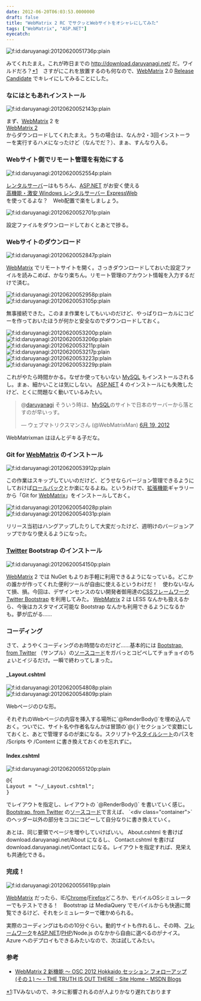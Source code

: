 ```yaml
---
date: 2012-06-20T06:03:53.0000000
draft: false
title: "WebMatrix 2 RC でサクッとWebサイトをオシャレにしてみた"
tags: ["WebMatrix", "ASP.NET"]
eyecatch: 
---
```

<p><img src="20120620051736.png" alt="f:id:daruyanagi:20120620051736p:plain" title="f:id:daruyanagi:20120620051736p:plain" class="hatena-fotolife"></p><p>みてくれたまえ。これが昨日までの <a href="http://download.daruyanagi.net/">http://download.daruyanagi.net/</a> だ。ワイルドだろ？<a href="#f1" name="fn1" title="TVみないので、ネタに影響されるのが人よりかなり遅れております">*1</a>　さすがにこれを放置するのも何なので、<a class="keyword" href="http://d.hatena.ne.jp/keyword/WebMatrix">WebMatrix</a> 2.0 <a class="keyword" href="http://d.hatena.ne.jp/keyword/Release%20Candidate">Release Candidate</a> でキレイにしてみることにした。</p>

<div class="section">
<h3>なにはともあれインストール</h3>
<p><img src="20120620052143.png" alt="f:id:daruyanagi:20120620052143p:plain" title="f:id:daruyanagi:20120620052143p:plain" class="hatena-fotolife"></p><p>まず、<a class="keyword" href="http://d.hatena.ne.jp/keyword/WebMatrix">WebMatrix</a> 2 を <a href="http://www.microsoft.com/web/webmatrix/next/">
<br />
WebMatrix 2
<br />
</a> からダウンロードしてくれたまえ。うちの場合は、なんか2・3回インストーラーを実行するハメになったけど（なんでだ？）、まぁ、すんなり入る。</p>

</div>
<div class="section">
<h3>Webサイト側でリモート管理を有効にする</h3>
<p><img src="20120620052554.png" alt="f:id:daruyanagi:20120620052554p:plain" title="f:id:daruyanagi:20120620052554p:plain" class="hatena-fotolife"></p><p><a class="keyword" href="http://d.hatena.ne.jp/keyword/%A5%EC%A5%F3%A5%BF%A5%EB%A5%B5%A1%BC%A5%D0">レンタルサーバ</a>ーはもちろん、<a class="keyword" href="http://d.hatena.ne.jp/keyword/ASP.NET">ASP.NET</a> がお安く使える <a href="http://www.epw.jp/">
<br />
&#x9AD8;&#x6A5F;&#x80FD;&#x30FB;&#x6FC0;&#x5B89; Windows &#x30EC;&#x30F3;&#x30BF;&#x30EB;&#x30B5;&#x30FC;&#x30D0;&#x30FC; ExpressWeb
<br />
</a> を使ってるよな？　Web配置で楽をしましょう。</p><p><img src="20120620052701.png" alt="f:id:daruyanagi:20120620052701p:plain" title="f:id:daruyanagi:20120620052701p:plain" class="hatena-fotolife"></p><p>設定ファイルをダウンロードしておくとあとで捗る。</p>

</div>
<div class="section">
<h3>Webサイトのダウンロード</h3>
<p><img src="20120620052847.png" alt="f:id:daruyanagi:20120620052847p:plain" title="f:id:daruyanagi:20120620052847p:plain" class="hatena-fotolife"></p><p><a class="keyword" href="http://d.hatena.ne.jp/keyword/WebMatrix">WebMatrix</a> でリモートサイトを開く。さっきダウンロードしておいた設定ファイルを読みこめば、かなり楽ちん。リモート管理のアカウント情報を入力するだけで済む。</p><p><img src="20120620052958.png" alt="f:id:daruyanagi:20120620052958p:plain" title="f:id:daruyanagi:20120620052958p:plain" class="hatena-fotolife"><img src="20120620053105.png" alt="f:id:daruyanagi:20120620053105p:plain" title="f:id:daruyanagi:20120620053105p:plain" class="hatena-fotolife"></p><p>無事接続できた。このまま作業をしてもいいのだけど、やっぱりローカルにコピーを作っておいたほうが何かと安全なのでダウンロードしておく。</p><p><img src="20120620053200.png" alt="f:id:daruyanagi:20120620053200p:plain" title="f:id:daruyanagi:20120620053200p:plain" class="hatena-fotolife"><img src="20120620053206.png" alt="f:id:daruyanagi:20120620053206p:plain" title="f:id:daruyanagi:20120620053206p:plain" class="hatena-fotolife"><img src="20120620053211.png" alt="f:id:daruyanagi:20120620053211p:plain" title="f:id:daruyanagi:20120620053211p:plain" class="hatena-fotolife"><img src="20120620053217.png" alt="f:id:daruyanagi:20120620053217p:plain" title="f:id:daruyanagi:20120620053217p:plain" class="hatena-fotolife"><img src="20120620053223.png" alt="f:id:daruyanagi:20120620053223p:plain" title="f:id:daruyanagi:20120620053223p:plain" class="hatena-fotolife"><img src="20120620053229.png" alt="f:id:daruyanagi:20120620053229p:plain" title="f:id:daruyanagi:20120620053229p:plain" class="hatena-fotolife"></p><p>これがやたら時間かかる。なぜか使ってもいない <a class="keyword" href="http://d.hatena.ne.jp/keyword/MySQL">MySQL</a> もインストールされるし。まぁ、細かいことは気にしない。 <a class="keyword" href="http://d.hatena.ne.jp/keyword/ASP.NET">ASP.NET</a> 4 のインストールにも失敗したけど、とくに問題なく動いているみたい。</p><p><blockquote class="twitter-tweet" data-in-reply-to="214925063458275330" lang="ja"><p>@<a href="https://twitter.com/daruyanagi">daruyanagi</a> そういう時は、<a class="keyword" href="http://d.hatena.ne.jp/keyword/MySQL">MySQL</a>のサイトで日本のサーバーから落とすのが早いっす。</p>&mdash; ウェブマトリクスマンさん (@WebMatrixMan) <a href="https://twitter.com/WebMatrixMan/status/214940986089017344" data-datetime="2012-06-19T04:41:39+00:00">6月 19, 2012</a></blockquote><script src="//platform.twitter.com/widgets.js" charset="utf-8"></script></p><p>WebMatrixman はほんとデキる子だな。</p>

</div>
<div class="section">
<h3>Git for <a class="keyword" href="http://d.hatena.ne.jp/keyword/WebMatrix">WebMatrix</a> のインストール</h3>
<p><img src="20120620053912.png" alt="f:id:daruyanagi:20120620053912p:plain" title="f:id:daruyanagi:20120620053912p:plain" class="hatena-fotolife"></p><p>この作業はスキップしていいのだけど、どうせならバージョン管理できるようにしておけば<a class="keyword" href="http://d.hatena.ne.jp/keyword/%A5%ED%A1%BC%A5%EB%A5%D0%A5%C3%A5%AF">ロールバック</a>とか楽になるよね。というわけで、<a class="keyword" href="http://d.hatena.ne.jp/keyword/%B3%C8%C4%A5%B5%A1%C7%BD">拡張機能</a>ギャラリーから「Git for <a class="keyword" href="http://d.hatena.ne.jp/keyword/WebMatrix">WebMatrix</a>」をインストールしておく。</p><p><img src="20120620054028.png" alt="f:id:daruyanagi:20120620054028p:plain" title="f:id:daruyanagi:20120620054028p:plain" class="hatena-fotolife"><img src="20120620054031.png" alt="f:id:daruyanagi:20120620054031p:plain" title="f:id:daruyanagi:20120620054031p:plain" class="hatena-fotolife"></p><p>リリース当初はハングアップしたりして大変だったけど、週明けのバージョンアップでかなり使えるようになった。</p>

</div>
<div class="section">
<h3><a class="keyword" href="http://d.hatena.ne.jp/keyword/Twitter">Twitter</a> Bootstrap のインストール</h3>
<p><img src="20120620054150.png" alt="f:id:daruyanagi:20120620054150p:plain" title="f:id:daruyanagi:20120620054150p:plain" class="hatena-fotolife"></p><p><a class="keyword" href="http://d.hatena.ne.jp/keyword/WebMatrix">WebMatrix</a> 2 では NuGet もよりお手軽に利用できるようになっている。どこかの誰かが作ってくれた便利ツールが自由に使えるというわけだ！　使わないなんて損、損。今回は、デザインセンスのない開発者御用達の<a class="keyword" href="http://d.hatena.ne.jp/keyword/CSS">CSS</a><a class="keyword" href="http://d.hatena.ne.jp/keyword/%A5%D5%A5%EC%A1%BC%A5%E0%A5%EF%A1%BC%A5%AF">フレームワーク</a> <a href="http://twitter.github.com/bootstrap/">Twitter Bootstrap</a> を利用してみた。 <a class="keyword" href="http://d.hatena.ne.jp/keyword/WebMatrix">WebMatrix</a> 2 は LESS なんかも扱えるから、今後はカスタマイズ可能な Bootstrap なんかも利用できるようになるかも。夢が広がる……</p>

</div>
<div class="section">
<h3>コーディング</h3>
<p>さて、ようやくコーディングのお時間なのだけど……基本的には <a href="http://twitter.github.com/bootstrap/examples/hero.html">Bootstrap, from Twitter</a> （サンプル）の<a class="keyword" href="http://d.hatena.ne.jp/keyword/%A5%BD%A1%BC%A5%B9%A5%B3%A1%BC%A5%C9">ソースコード</a>をガバっとコピペしてチョチョイのちょいとイジるだけ。一瞬で終わってしまった。</p>

<div class="section">
<h4>_Layout.cshtml</h4>
<p><img src="20120620054808.png" alt="f:id:daruyanagi:20120620054808p:plain" title="f:id:daruyanagi:20120620054808p:plain" class="hatena-fotolife"><img src="20120620054809.png" alt="f:id:daruyanagi:20120620054809p:plain" title="f:id:daruyanagi:20120620054809p:plain" class="hatena-fotolife"></p><p>Webページのひな形。</p><p>それぞれのWebページの内容を挿入する場所に`@RenderBody()`を埋め込んでおく。ついでに、サイト名や作者名なんかは冒頭の`@{ }`セクションで変数にしておくと、あとで管理するのが楽になる。スクリプトや<a class="keyword" href="http://d.hatena.ne.jp/keyword/%A5%B9%A5%BF%A5%A4%A5%EB%A5%B7%A1%BC%A5%C8">スタイルシート</a>のパスを /Scripts や /Content に書き換えておくのを忘れずに。</p>

</div>
<div class="section">
<h4>Index.cshtml</h4>
<p><img src="20120620055120.png" alt="f:id:daruyanagi:20120620055120p:plain" title="f:id:daruyanagi:20120620055120p:plain" class="hatena-fotolife"></p>
<pre class="code lang-cs" data-lang="cs" data-unlink>@{
Layout = <span class="synConstant">&quot;~/_Layout.cshtml&quot;</span>;
}
</pre><p>でレイアウトを指定し、レイアウトの `@RenderBody()` を書いていく感じ。 <a href="http://twitter.github.com/bootstrap/examples/hero.html">Bootstrap, from Twitter</a> の<a class="keyword" href="http://d.hatena.ne.jp/keyword/%A5%BD%A1%BC%A5%B9%A5%B3%A1%BC%A5%C9">ソースコード</a>で言えば、 `&lt;div class="container"&gt;` のヘッダー以外の部分をココにコピーして自分なりに書き換えていく。</p><p>あとは、同じ要領でページを増やしていけばいい。 About.cshtml を書けば download.daruyanagi.net/About になるし、 Contact.cshtml を書けば download.daruyanagi.net/Contact になる。レイアウトを指定すれば、見栄えも共通化できる。</p>

</div>
</div>
<div class="section">
<h3>完成！</h3>
<p><img src="20120620055619.png" alt="f:id:daruyanagi:20120620055619p:plain" title="f:id:daruyanagi:20120620055619p:plain" class="hatena-fotolife"></p><p><a class="keyword" href="http://d.hatena.ne.jp/keyword/WebMatrix">WebMatrix</a> だったら、IE/<a class="keyword" href="http://d.hatena.ne.jp/keyword/Chrome">Chrome</a>/<a class="keyword" href="http://d.hatena.ne.jp/keyword/Firefox">Firefox</a>どころか、モバイルOSシミュレーターでもテストできる！　Bootstrap は MediaQuery でモバイルからも快適に閲覧できるけど、それをシミュレーターで確かめられる。</p><p>実際のコーディングはものの10分ぐらい。動的サイトも作れるし、その時、<a class="keyword" href="http://d.hatena.ne.jp/keyword/%A5%D5%A5%EC%A1%BC%A5%E0%A5%EF%A1%BC%A5%AF">フレームワーク</a>を<a class="keyword" href="http://d.hatena.ne.jp/keyword/ASP.NET">ASP.NET</a>/<a class="keyword" href="http://d.hatena.ne.jp/keyword/PHP">PHP</a>/Node.js のなかから自由に選べるのがナイス。 Azure へのデプロイもできるみたいなので、次は試してみたい。</p>

</div>
<div class="section">
<h3>参考</h3>

<ul>
<li><a href="http://blogs.msdn.com/b/chack/archive/2012/06/19/new-features-webmatrix-2-osc-2012-hokkaido-session-follow-up.aspx">
WebMatrix 2 &#x65B0;&#x6A5F;&#x80FD; &#xFF5E; OSC 2012 Hokkaido &#x30BB;&#x30C3;&#x30B7;&#x30E7;&#x30F3; &#x30D5;&#x30A9;&#x30ED;&#x30FC;&#x30A2;&#x30C3;&#x30D7; (&#x305D;&#x306E;&#xFF11;) &#xFF5E; - THE TRUTH IS OUT THERE - Site Home - MSDN Blogs
</a></li>
</ul>
</div><div class="footnote">
<p class="footnote"><a href="#fn1" name="f1" class="footnote-number">*1</a><span class="footnote-delimiter">:</span><span class="footnote-text">TVみないので、ネタに影響されるのが人よりかなり遅れております</span></p>
</div>